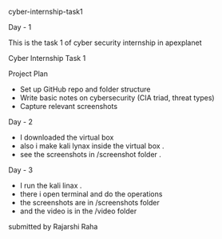  cyber-internship-task1

Day - 1

This is the task 1 of cyber security internship in apexplanet

 Cyber Internship Task 1

  Project Plan
- Set up GitHub repo and folder structure
- Write basic notes on cybersecurity (CIA triad, threat types)
- Capture relevant screenshots

Day - 2 
- I downloaded the virtual box
- also i make kali lynax inside the virtual box .
- see the screenshots in /screenshot folder .

Day - 3 
- I run the kali linax .
- there i open terminal and do the operations
- the screenshots are in /screenshots folder
- and the video is in the /video folder

submitted by
Rajarshi Raha
